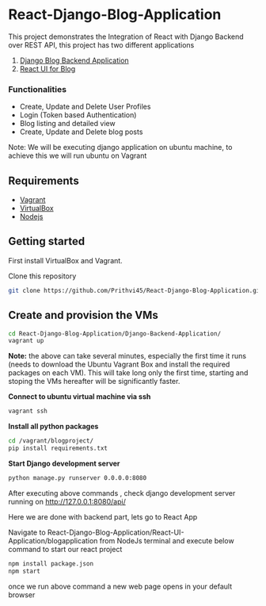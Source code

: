 # React-Django-Blog-Application
This project demonstrates the Integration of React with Django Backend over REST API, this project has two different applications
1. [Django Blog Backend Application](https://github.com/Prithvi45/React-Django-Blog-Application/tree/master/Django-Backend-Application)
2. [React UI for Blog](https://github.com/Prithvi45/React-Django-Blog-Application/tree/master/React-UI-Application)


### Functionalities

- Create, Update and Delete User Profiles
- Login (Token based Authentication)
- Blog listing and detailed view
- Create, Update and Delete blog posts

Note: We will be executing django application on ubuntu machine, to achieve this we will run ubuntu on Vagrant


## Requirements 

* [Vagrant](https://www.vagrantup.com/)
* [VirtualBox](https://www.virtualbox.org/wiki/Downloads)
* [Nodejs](https://nodejs.org/en/download/)


## Getting started

First install VirtualBox and Vagrant. 

Clone this repository

```bash
git clone https://github.com/Prithvi45/React-Django-Blog-Application.git
```

## Create and provision the VMs

```bash
cd React-Django-Blog-Application/Django-Backend-Application/
vagrant up
```
**Note:** the above can take several minutes, especially the first time it runs (needs to download the Ubuntu Vagrant Box and install the required packages on each VM). This will take long only the first time, starting and stoping the VMs hereafter will be significantly faster. 

**Connect to ubuntu virtual machine via ssh**

```bash
vagrant ssh
```
**Install all python packages**
```bash
cd /vagrant/blogproject/
pip install requirements.txt
```

**Start Django development server**

```bash
python manage.py runserver 0.0.0.0:8080

```

After executing above commands , check django development server running on http://127.0.0.1:8080/api/

Here we are done with backend part, lets go to React App

Navigate to  React-Django-Blog-Application/React-UI-Application/blogapplication from NodeJs terminal and execute below command to start our react project

```bash
npm install package.json
npm start
```
once we run above command a new web page opens in your default browser
